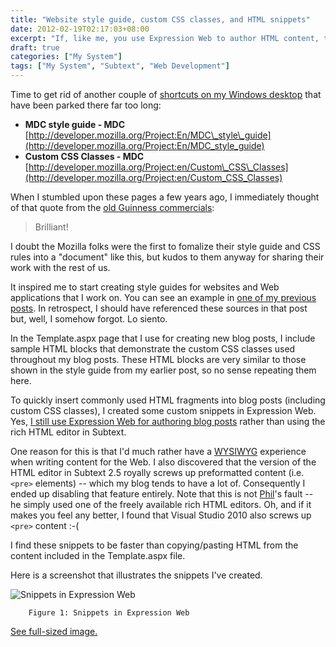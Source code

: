 ```yaml
---
title: "Website style guide, custom CSS classes, and HTML snippets"
date: 2012-02-19T02:17:03+08:00
excerpt: "If, like me, you use Expression Web to author HTML content, then I hope you take advantage of the \"Snippets\" feature."
draft: true
categories: ["My System"]
tags: ["My System", "Subtext", "Web Development"]
---
```


Time to get rid of another couple of [shortcuts on my Windows desktop](/blog/jjameson/2012/02/19/stop-putting-shortcuts-on-my-windows-desktop) that have been parked there far too long:

- **MDC style guide - MDC**
  [http://developer.mozilla.org/Project:En/MDC\_style\_guide](http://developer.mozilla.org/Project:En/MDC_style_guide)
- **Custom CSS Classes - MDC**
  [http://developer.mozilla.org/Project:en/Custom\_CSS\_Classes](http://developer.mozilla.org/Project:en/Custom_CSS_Classes)

When I stumbled upon these pages a few years ago, I immediately thought of that quote from the [old
Guinness commercials](http://www.youtube.com/watch?v=3DPKf7y1F-Q):

> Brilliant!

I doubt the Mozilla folks were the first to fomalize their style guide and CSS rules into a "document" like this, but kudos to them anyway for sharing their work with the rest of us.

It inspired me to start creating style guides for websites and Web applications that I work on. You can see an example in [one of my previous posts](/blog/jjameson/2011/11/03/building-technologytoolbox-com-part-4). In retrospect, I should have referenced these sources in that post but, well, I somehow forgot. Lo siento.

In the Template.aspx page that I use for creating new blog posts, I include sample HTML blocks that demonstrate the custom CSS classes used throughout my blog posts. These HTML blocks are very similar to those shown in the style guide from my earlier post, so no sense repeating them here.

To quickly insert commonly used HTML fragments into blog posts (including custom CSS classes), I created some custom snippets in Expression Web. Yes, [I still use Expression Web for authoring blog posts](/blog/jjameson/2009/09/12/expression-web-my-msdn-blog-and-now-team-foundation-server) rather than using the rich HTML editor in Subtext.

One reason for this is that I'd much rather have a [WYSIWYG](http://en.wikipedia.org/wiki/Wysiwyg) experience when writing content for the Web. I also discovered that the version of the HTML editor in Subtext 2.5 royally screws up preformatted content (i.e. `<pre>` elements) -- which my blog tends to have a lot of. Consequently I ended up disabling that feature entirely. Note that this is not [Phil](http://www.haacked.com)'s fault -- he simply used one of the freely available rich HTML editors. Oh, and if it makes you feel any better, I found that Visual Studio 2010 also screws up `<pre>` content :-(

I find these snippets to be faster than copying/pasting HTML from the content included in the Template.aspx file.

Here is a screenshot that illustrates the snippets I've created.

![Snippets in Expression Web](https://www.technologytoolbox.com/blog/images/www_technologytoolbox_com/blog/jjameson/7/r_Expression%20Web%20-%20My%20Technology%20Toolbox%20Blog.png)

    	Figure 1: Snippets in Expression Web

[See full-sized image.](/blog/images/www_technologytoolbox_com/blog/jjameson/7/o_Expression%20Web%20-%20My%20Technology%20Toolbox%20Blog.png)

